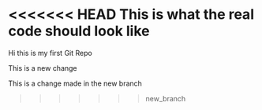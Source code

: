 <<<<<<< HEAD
This is what the real code should look like
=======
Hi this is my first Git Repo


This is a new change


This is a change made in the new branch
>>>>>>> new_branch
